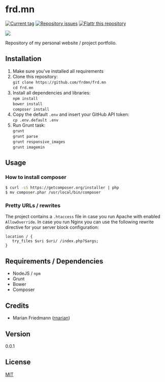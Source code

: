 # frd.mn

[![Current tag](http://img.shields.io/github/tag/frdmn/frd.mn.svg)](https://github.com/frdmn/frd.mn/tags) [![Repository issues](http://issuestats.com/github/frdmn/frd.mn/badge/issue)](http://issuestats.com/github/frdmn/frd.mn) [![Flattr this repository](http://api.flattr.com/button/flattr-badge-large.png)](https://flattr.com/submit/auto?user_id=frdmn&url=https://github.com/frdmn/frd.mn)

![](http://up.frd.mn/YJvV8.png)

Repository of my personal website / project portfolio.

## Installation

1. Make sure you've installed all requirements
2. Clone this repository:  
  `git clone https://github.com/frdmn/frd.mn`  
  `cd frd.mn`  
3. Install all dependencies and libraries:  
  `npm install`  
  `bower install`  
  `composer install`
4. Copy the default `.env` and insert your GitHub API token:  
  `cp .env.default .env`
5. Run Grunt task:  
  `grunt`  
  `grunt parse`  
  `grunt responsive_images`  
  `grunt imagemin`  

## Usage

### How to install composer

```sh
$ curl -sS https://getcomposer.org/installer | php
$ mv composer.phar /usr/local/bin/composer
```

### Pretty URLs / rewrites

The project contains a `.htaccess` file in case you run Apache with enabled `AllowOverride`. In case you run Nginx you can use the following rewrite directive for your server block configuration:

```
location / {
   try_files $uri $uri/ /index.php?$args;
}
```

## Requirements / Dependencies

* NodeJS / `npm`
* Grunt
* Bower
* Composer

## Credits

* Marian Friedmann ([rnarian](https://github.com/rnarian))

## Version

0.0.1

## License

[MIT](LICENSE)
